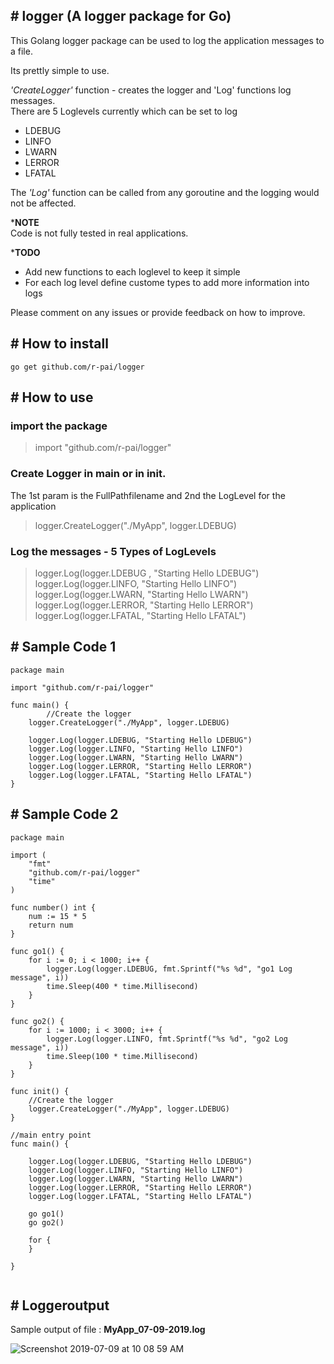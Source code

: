 ## # logger (A logger package for Go)

This Golang logger package can be used to log the application messages to a file.

Its prettly simple to use. 

*'CreateLogger'* function - creates the logger and 'Log' functions log messages.   
There are 5 Loglevels currently which can be set to log 
- LDEBUG 
- LINFO 
- LWARN
- LERROR
- LFATAL

The *'Log'* function can be called from any goroutine and the logging would not be affected.  

***NOTE**  
    Code is not fully tested in real applications.
 
***TODO**  
- Add new functions to each loglevel to keep it simple  
- For each log level define custome types to add more information into logs  

Please comment on any issues or provide feedback on how to improve.  

## # How to install
```
go get github.com/r-pai/logger
```

## # How to use

### import the package

>import "github.com/r-pai/logger"

### Create Logger in main or in init.  
The 1st param is the FullPathfilename and 2nd the LogLevel for the application

>logger.CreateLogger("./MyApp", logger.LDEBUG)

### Log the messages - 5 Types of LogLevels 

>logger.Log(logger.LDEBUG , "Starting Hello LDEBUG")  
>logger.Log(logger.LINFO, "Starting Hello LINFO")  
>logger.Log(logger.LWARN, "Starting Hello LWARN")  
>logger.Log(logger.LERROR, "Starting Hello LERROR")  
>logger.Log(logger.LFATAL, "Starting Hello LFATAL")  


## # Sample Code 1
```golang
package main

import "github.com/r-pai/logger"

func main() {
        //Create the logger
	logger.CreateLogger("./MyApp", logger.LDEBUG)
	
	logger.Log(logger.LDEBUG, "Starting Hello LDEBUG")
	logger.Log(logger.LINFO, "Starting Hello LINFO")
	logger.Log(logger.LWARN, "Starting Hello LWARN")
	logger.Log(logger.LERROR, "Starting Hello LERROR")
	logger.Log(logger.LFATAL, "Starting Hello LFATAL")
}
```

## # Sample Code 2
```golang
package main

import (
	"fmt"
	"github.com/r-pai/logger"
	"time"
)

func number() int {
	num := 15 * 5
	return num
}

func go1() {
	for i := 0; i < 1000; i++ {
		logger.Log(logger.LDEBUG, fmt.Sprintf("%s %d", "go1 Log message", i))
		time.Sleep(400 * time.Millisecond)
	}
}

func go2() {
	for i := 1000; i < 3000; i++ {
		logger.Log(logger.LINFO, fmt.Sprintf("%s %d", "go2 Log message", i))
		time.Sleep(100 * time.Millisecond)
	}
}

func init() {
	//Create the logger
	logger.CreateLogger("./MyApp", logger.LDEBUG)
}

//main entry point
func main() {

	logger.Log(logger.LDEBUG, "Starting Hello LDEBUG")
	logger.Log(logger.LINFO, "Starting Hello LINFO")
	logger.Log(logger.LWARN, "Starting Hello LWARN")
	logger.Log(logger.LERROR, "Starting Hello LERROR")
	logger.Log(logger.LFATAL, "Starting Hello LFATAL")

	go go1()
	go go2()

	for {
	}

}


```
## # Loggeroutput

Sample output of file : **MyApp_07-09-2019.log**


![Screenshot 2019-07-09 at 10 08 59 AM](https://user-images.githubusercontent.com/33278265/60861025-81bb9a00-a236-11e9-8697-a8e330dfd0f0.png)




